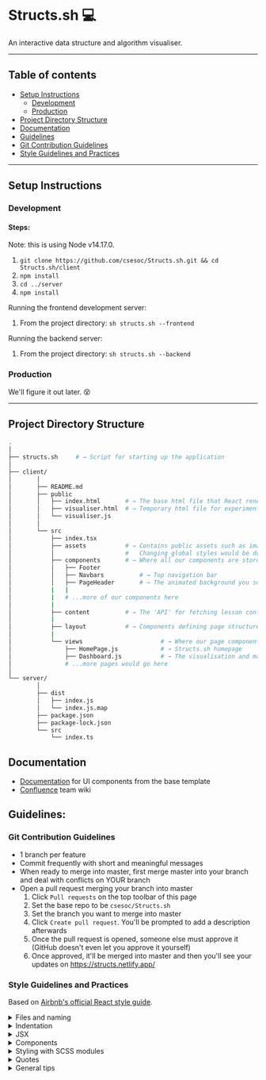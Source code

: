 # Structs.sh 💻

An interactive data structure and algorithm visualiser.

---

## Table of contents

-   [Setup Instructions](#setup-instructions)
    -   [Development](#development)
    -   [Production](#production)
-   [Project Directory Structure](#project-directory-structure)
-   [Documentation](#documentation)
-   [Guidelines](#guidelines)
-   [Git Contribution Guidelines](#git-contribution-guidelines)
-   [Style Guidelines and Practices](#style-guidelines-and-practices)

---

## Setup Instructions

### Development

#### Steps:

Note: this is using Node v14.17.0.

1. `git clone https://github.com/csesoc/Structs.sh.git && cd Structs.sh/client`
2. `npm install`
3. `cd ../server`
4. `npm install`

Running the frontend development server:

1. From the project directory: `sh structs.sh --frontend`

Running the backend server:

1. From the project directory: `sh structs.sh --backend`

### Production

We'll figure it out later. 😵

---

## Project Directory Structure

```bash
.
│
├── structs.sh     # → Script for starting up the application
│
├── client/
│       │
│       ├── README.md
│       ├── public
│       │   ├── index.html       # → The base html file that React renders all elements into
│       │   ├── visualiser.html  # → Temporary html file for experimenting with vanilla JS visualiser implementation
│       │   └── visualiser.js
│       │
│       └── src
│           ├── index.tsx
│           ├── assets           # → Contains public assets such as images and CSS/SCSS.
│           │                    #   Changing global styles would be done here (most likely)
│           ├── components       # → Where all our components are stored. Make new directories for your components here
│           │   ├── Footer
│           │   ├── Navbars          # → Top navigation bar
│           │   ├── PageHeader       # → The animated background you see that takes up 100% of the viewport
│           |   |
│           |   # ...more of our components here
│           |
│           ├── content          # → The 'API' for fetching lesson content to be displayed
│           |
│           ├── layout           # → Components defining page structure
│           |
│           └── views                      # → Where our page components are stored.
│               ├── HomePage.js            # → Structs.sh homepage
│               ├── Dashboard.js           # → The visualisation and main content page
│               # ...more pages would go here
│
└── server/
        │
        ├── dist
        │   ├── index.js
        │   └── index.js.map
        ├── package.json
        ├── package-lock.json
        └── src
            └── index.ts

```

## Documentation

-   <a href="https://demos.creative-tim.com/blk-design-system-react/#/documentation/overview">Documentation</a> for UI components from the base template
-   <a href="https://compclub.atlassian.net/wiki/spaces/Projects/pages/1645936641/Structs.sh">Confluence</a> team wiki

## Guidelines:

### Git Contribution Guidelines

-   1 branch per feature
-   Commit frequently with short and meaningful messages
-   When ready to merge into master, first merge master into your branch and deal with conflicts on YOUR branch
-   Open a pull request merging your branch into master
    1. Click `Pull requests` on the top toolbar of this page
    2. Set the base repo to be `csesoc/Structs.sh`
    3. Set the branch you want to merge into master
    4. Click `Create pull request`. You'll be prompted to add a description afterwards
    5. Once the pull request is opened, someone else must approve it (GitHub doesn't even let you approve it yourself)
    6. Once approved, it'll be merged into master and then you'll see your updates on https://structs.netlify.app/

### Style Guidelines and Practices

Based on <a href="https://github.com/airbnb/javascript/tree/master/react">Airbnb's official React style guide</a>.

<details>
<summary>Files and naming</summary>
<p>

-   One component per file

-   Prefer functional components over class components

    -   They're easier to test
    -   Less code, hence easier to read and maintain
    -   Possible performance boost in future versions of React
    -   Only use class components when there's complex internal state

-   Use `.jsx` extension for React components and `.js` for every other file

    -   If using TypeScript, then use `.tsx` and `.ts`

-   Naming
    -   `PascalCase` for React components
        -   Give it the same name as the filename. Eg. for `LinkedList.jsx`, name the React component inside to be `LinkedList`
    -   `camelCase` for everything else

</p>
</details>

<details>
<summary>Indentation</summary>
<p>

-   Splitting up long prop lines:

    ```javascript
    <Foo superLongParam="bar" anotherSuperLongParam="baz" />
    ```

-   Conditional rendering:

    ```javascript
    // && operator
    {
        showButton && <Button />;
    }

    // Ternary operator ()
    {
        someConditional ? <Foo /> : <Foo superLongParam="bar" anotherSuperLongParam="baz" />;
    }
    ```

</p>
</details>

<details>
<summary>JSX</summary>
<p>

-   Spacing

    ```javascript
    // Very bad
    <Foo      bar={ baz }    />

    // Good
    <Foo bar={baz} />
    ```

-   Wrap JSX in parentheses
    ```javascript
    return <MyComponent variant="long body" foo="bar" />;
    ```

</p>
</details>

<details>
<summary>Components</summary>
<p>

-   Use 'object destructuring' to get prop arguments

    ```js
    // Don't repeat props everywhere :(
    const Input = (props) => {
        return <input value={props.value} onChange={props.onChange} />;
    };

    // Destructure and use the straight values :)
    const Input = ({ value, onChange }) => <input value={value} onChange={onChange} />;
    ```

-   Always set default props so that the component never crashes when you don't pass in a specific prop
    ```js
    const Component = ({
        title: 'Default Title',
        subtitle: 'Generic Subtitle'
    }) => {
        return (
            <div>
                ...
            </div>
        );
    }
    ```

</p>
</details>

<details>
<summary>Styling with SCSS modules</summary>
<p>

Using global CSS/SCSS is an absolute nightmare in a large project because you have name collisions and specificity issues.
With SCSS modules, every classname you define is 'mangled' so that it is always unique and is guaranteed to never
conflict with any other classname in the project.

How this works:

1. Suppose you're working on `LinkedList.jsx`. Add a new file called `LinkedList.module.scss`
2. Write your SCSS code in that file. Remember SCSS is a superset of CSS so you can just write regular CSS.
    ```scss
    .container {
        margin: 10px;
    }
    ```
3. Import the scss module in `LinkedList.jsx` and apply the style like this:

    ```js
    import styles from './LinkedList.module.scss';

    const LinkedList = () => {
        return <div className={styles.container}>...</div>;
    };
    ```

</p>
</details>

<details>
<summary>Quotes</summary>
<p>

-   Use double quotes `"..."` for prop passing and `'...'` for everything else

</p>
</details>

<details>
<summary>General tips</summary>
<p>

-   DRY - 'don't repeat yourself', (ie. don't do what Tim does)

</p>
</details>
